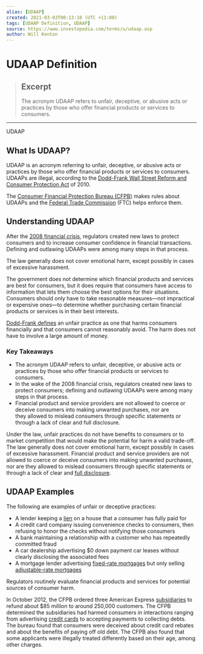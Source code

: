 ```yaml
---
alias: [UDAAP]
created: 2021-03-03T00:13:10 (UTC +11:00)
tags: [UDAAP Definition, UDAAP]
source: https://www.investopedia.com/terms/u/udaap.asp
author: Will Kenton
---
```


# UDAAP Definition

> ## Excerpt
> The acronym UDAAP refers to unfair, deceptive, or abusive acts or practices by those who offer financial products or services to consumers.

---

UDAAP
## What Is UDAAP?

UDAAP is an acronym referring to unfair, deceptive, or abusive acts or practices by those who offer financial products or services to consumers. UDAAPs are illegal, according to the [Dodd-Frank Wall Street Reform and Consumer Protection Act](https://www.investopedia.com/terms/d/dodd-frank-financial-regulatory-reform-bill.asp) of 2010.

The [Consumer Financial Protection Bureau (CFPB)](https://www.investopedia.com/terms/c/consumer-financial-protection-bureau-cfpb.asp) makes rules about UDAAPs and the [Federal Trade Commission](https://www.investopedia.com/terms/f/ftc.asp) (FTC) helps enforce them.

## Understanding UDAAP

After the [2008 financial crisis](https://www.investopedia.com/terms/c/credit-crisis.asp), regulators created new laws to protect consumers and to increase consumer confidence in financial transactions. Defining and outlawing UDAAPs were among many steps in that process.

The law generally does not cover emotional harm, except possibly in cases of excessive harassment.

The government does not determine which financial products and services are best for consumers, but it does require that consumers have access to information that lets them choose the best options for their situations. Consumers should only have to take reasonable measures—not impractical or expensive ones—to determine whether purchasing certain financial products or services is in their best interests.

[Dodd-Frank defines](http://files.consumerfinance.gov/f/201307_cfpb_bulletin_unfair-deceptive-abusive-practices.pdf) an unfair practice as one that harms consumers financially and that consumers cannot reasonably avoid. The harm does not have to involve a large amount of money.

### Key Takeaways

-   The acronym UDAAP refers to unfair, deceptive, or abusive acts or practices by those who offer financial products or services to consumers.
-   In the wake of the 2008 financial crisis, regulators created new laws to protect consumers; defining and outlawing UDAAPs were among many steps in that process.
-   Financial product and service providers are not allowed to coerce or deceive consumers into making unwanted purchases, nor are they allowed to mislead consumers through specific statements or through a lack of clear and full disclosure.

Under the law, unfair practices do not have benefits to consumers or to market competition that would make the potential for harm a valid trade-off. The law generally does not cover emotional harm, except possibly in cases of excessive harassment. Financial product and service providers are not allowed to coerce or deceive consumers into making unwanted purchases, nor are they allowed to mislead consumers through specific statements or through a lack of clear and [full disclosure](https://www.investopedia.com/terms/f/fulldisclosure.asp).

## UDAAP Examples

The following are examples of unfair or deceptive practices:

-   A lender keeping a [lien](https://www.investopedia.com/terms/l/lien.asp) on a house that a consumer has fully paid for
-   A credit card company issuing convenience checks to consumers, then refusing to honor the checks without notifying those consumers
-   A bank maintaining a relationship with a customer who has repeatedly committed fraud
-   A car dealership advertising $0 down payment car leases without clearly disclosing the associated fees
-   A mortgage lender advertising [fixed-rate mortgages](https://www.investopedia.com/terms/f/fixed-rate_mortgage.asp) but only selling [adjustable-rate mortgages](https://www.investopedia.com/terms/a/arm.asp)

Regulators routinely evaluate financial products and services for potential sources of consumer harm.

In October 2012, the CFPB ordered three American Express [subsidiaries](https://www.investopedia.com/terms/s/subsidiary.asp) to refund about $85 million to around 250,000 customers. The CFPB determined the subsidiaries had harmed consumers in interactions ranging from advertising [credit cards](https://www.investopedia.com/articles/pf/10/credit-card-debit-card.asp) to accepting payments to collecting debts. The bureau found that consumers were deceived about credit card rebates and about the benefits of paying off old debt. The CFPB also found that some applicants were illegally treated differently based on their age, among other charges.
